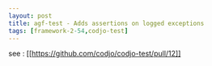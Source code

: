 ```yaml
---
layout: post
title: agf-test - Adds assertions on logged exceptions
tags: [framework-2-54,codjo-test]
---
```

see : [[https://github.com/codjo/codjo-test/pull/12]]